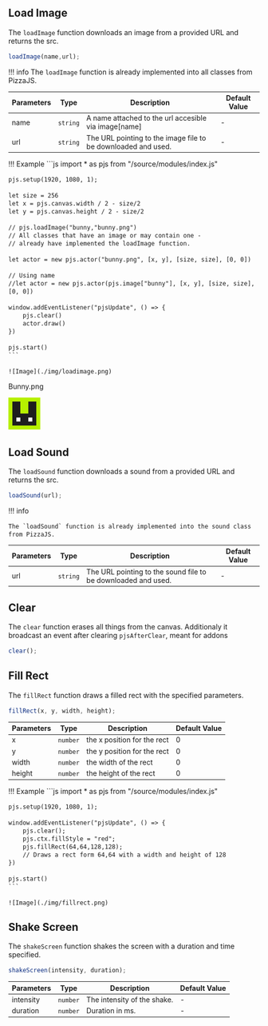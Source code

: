 ## **Load Image**

The `loadImage` function downloads an image from a provided URL and returns the src.

```js
loadImage(name,url);
```
!!! info
    The `loadImage` function is already implemented into all classes from PizzaJS.


| Parameters | Type        | Description                                                                 | Default Value |
|------------|-------------|-----------------------------------------------------------------------------|---------------|
| name       | `string`    | A name attached to the url accesible via image[name]                        | -   |
| url        | `string`    | The URL pointing to the image file to be downloaded and used.               | -   |


!!! Example
    ```js
    import * as pjs from "/source/modules/index.js"

    pjs.setup(1920, 1080, 1);

    let size = 256
    let x = pjs.canvas.width / 2 - size/2
    let y = pjs.canvas.height / 2 - size/2

    // pjs.loadImage("bunny,"bunny.png")
    // All classes that have an image or may contain one -
    // already have implemented the loadImage function.

    let actor = new pjs.actor("bunny.png", [x, y], [size, size], [0, 0])

    // Using name
    //let actor = new pjs.actor(pjs.image["bunny"], [x, y], [size, size], [0, 0])

    window.addEventListener("pjsUpdate", () => {
        pjs.clear()
        actor.draw()
    })

    pjs.start()
    ```

    ![Image](./img/loadimage.png)

Bunny.png

![bunny.png](./img/bunny.png)


## **Load Sound**

The `loadSound` function downloads a sound from a provided URL and returns the src.

```js
loadSound(url);
```
!!! info

    The `loadSound` function is already implemented into the sound class from PizzaJS.


| Parameters | Type        | Description                                                                 | Default Value |
|------------|-------------|-----------------------------------------------------------------------------|---------------|
| url        | `string`    | The URL pointing to the sound file to be downloaded and used.               | -  |


## **Clear**

The `clear` function erases all things from the canvas.
Additionaly it broadcast an event after clearing `pjsAfterClear`, meant for addons 

```js
clear();
```

## **Fill Rect**

The `fillRect` function draws a filled rect with the specified parameters.

```js
fillRect(x, y, width, height);
```


| Parameters | Type        | Description                                                                 | Default Value |
|------------|-------------|-----------------------------------------------------------------------------|---------------|
| x          | `number`    | the x position for the rect                                                 | 0             |
| y          | `number`    | the y position for the rect                                                 | 0             |
| width      | `number`    | the width of the rect                                                       | 0             |
| height     | `number`    | the height of the rect                                                      | 0             |


!!! Example
    ```js
    import * as pjs from "/source/modules/index.js"


    pjs.setup(1920, 1080, 1);

    window.addEventListener("pjsUpdate", () => {
        pjs.clear();
        pjs.ctx.fillStyle = "red";
        pjs.fillRect(64,64,128,128);
        // Draws a rect form 64,64 with a width and height of 128
    })

    pjs.start()
    ```

    ![Image](./img/fillrect.png)

## **Shake Screen**

The `shakeScreen` function shakes the screen with a duration and time specified.

```js
shakeScreen(intensity, duration);
```

| Parameters | Type        | Description                                                                 | Default Value |
|------------|-------------|-----------------------------------------------------------------------------|---------------|
| intensity  | `number`    | The intensity of the shake.                                                 |       -       |
| duration   | `number`    | Duration in ms.                                                             |       -       |